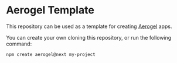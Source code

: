 # Aerogel Template

This repository can be used as a template for creating [Aerogel](https://aerogel.js.org) apps.

You can create your own cloning this repository, or run the following command:

```sh
npm create aerogel@next my-project
```
